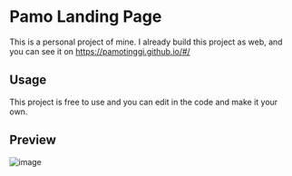 # Pamo Landing Page

This is a personal project of mine. I already build this project as web, and you can see it on https://pamotinggi.github.io/#/

## Usage
This project is free to use and you can edit in the code and make it your own.

## Preview 
![image](https://user-images.githubusercontent.com/56776008/211492538-1946f334-150a-4636-8bda-3014d6453e8b.png)
